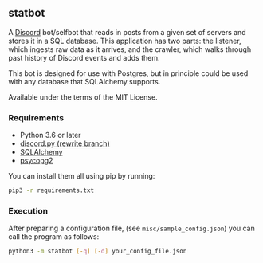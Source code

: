 ## statbot
A [Discord](https://discordapp.com) bot/selfbot that reads in posts from a given set
of servers and stores it in a SQL database. This application has two parts: the
listener, which ingests raw data as it arrives, and the crawler, which walks
through past history of Discord events and adds them.

This bot is designed for use with Postgres, but in principle could be used
with any database that SQLAlchemy supports.

Available under the terms of the MIT License.

### Requirements
* Python 3.6 or later
* [discord.py (rewrite branch)](https://github.com/Rapptz/discord.py)
* [SQLAlchemy](http://www.sqlalchemy.org/)
* [psycopg2](https://pypi.python.org/pypi/psycopg2)

You can install them all using pip by running:
```sh
pip3 -r requirements.txt
```

### Execution
After preparing a configuration file, (see `misc/sample_config.json`)
you can call the program as follows:
```sh
python3 -m statbot [-q] [-d] your_config_file.json
```

